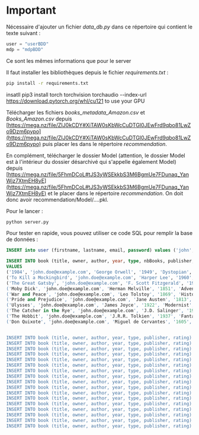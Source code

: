 # Important

Nécessaire d'ajouter un fichier *data_db.py* dans ce répertoire qui contient le texte suivant :
```py
user = "userBDD"
mdp = "mdpBDD"
```
Ce sont les mêmes informations que pour le server

Il faut installer les bibliothèques depuis le fichier *requirements.txt* :
```zsh
pip install -r requirements.txt
```
insatll pip3 install torch torchvision torchaudio --index-url https://download.pytorch.org/whl/cu121 to use your GPU

Télécharger les fichiers *books_metadata_Amazon.csv* et *Books_Amazon.csv* depuis [https://mega.nz/file/ZIJ0kCDY#XiTAW0sKbWcCuDTGI0JEwFrd9qbo81LwZo9Dzm6pypo](https://mega.nz/file/ZIJ0kCDY#XiTAW0sKbWcCuDTGI0JEwFrd9qbo81LwZo9Dzm6pypo) puis placer les dans le répertoire *recommendation*.

En complément, télécharger le dossier Model (attention, le dossier Model est à l'intérieur du dossier désarchivé qui s'appelle également Model) depuis [https://mega.nz/file/5FhmDCoL#tJS3yWSEkkbS3M6BgmUe7FDunaq_YanWjz7XtmEH8yE](https://mega.nz/file/5FhmDCoL#tJS3yWSEkkbS3M6BgmUe7FDunaq_YanWjz7XtmEH8yE) et le placer dans le répertoire *recommendation*. On doit donc avoir recommendation/Model/....pkl.

Pour le lancer :
```zsh
python server.py
```

Pour tester en rapide, vous pouvez utiliser ce code SQL pour remplir la base de données :
```sql
INSERT into user (firstname, lastname, email, password) values ('john', 'doe', 'john.doe@example.com', 'test');

INSERT INTO book (title, owner, author, year, type, nbBooks, publisher, price_old, price_new, rating) 
VALUES 
('1984', 'john.doe@example.com', 'George Orwell', '1949', 'Dystopian', 1, 'Secker & Warburg', '10.00', '8.00', 5),
('To Kill a Mockingbird', 'john.doe@example.com', 'Harper Lee', '1960', 'Southern Gothic, Bildungsroman', 1, 'J. B. Lippincott & Co.', '12.00', '10.00', 5),
('The Great Gatsby', 'john.doe@example.com', 'F. Scott Fitzgerald', '1925', 'Tragedy', 1, 'Charles Scribner\'s Sons', '15.00', '12.00', 4),
('Moby Dick', 'john.doe@example.com', 'Herman Melville', '1851', 'Adventure', 1, 'Harper & Brothers', '20.00', '18.00', 4),
('War and Peace', 'john.doe@example.com', 'Leo Tolstoy', '1869', 'Historical Fiction', 1, 'The Russian Messenger', '25.00', '22.00', 5),
('Pride and Prejudice', 'john.doe@example.com', 'Jane Austen', '1813', 'Romance', 1, 'T. Egerton', '14.00', '12.00', 4),
('Ulysses', 'john.doe@example.com', 'James Joyce', '1922', 'Modernist', 1, 'Sylvia Beach', '18.00', '16.00', 4),
('The Catcher in the Rye', 'john.doe@example.com', 'J.D. Salinger', '1951', 'Realistic Fiction', 1, 'Little, Brown and Company', '12.00', '10.00', 4),
('The Hobbit', 'john.doe@example.com', 'J.R.R. Tolkien', '1937', 'Fantasy', 1, 'George Allen & Unwin', '20.00', '18.00', 5),
('Don Quixote', 'john.doe@example.com', 'Miguel de Cervantes', '1605', 'Adventure', 1, 'Francisco de Robles', '22.00', '20.00', 4);


INSERT INTO book (title, owner, author, year, type, publisher, rating) VALUES ('Rails Cookbook: Recipes for Rapid Web Development with Ruby', 'john.doe@example.com', 'Unknown', '2023', 'Fiction', 'Unknown Publisher', 3);
INSERT INTO book (title, owner, author, year, type, publisher, rating) VALUES ('Anna Karenina', 'john.doe@example.com', 'Leo Tolstoy', '2023', 'Fiction', 'Unknown Publisher', 3);
INSERT INTO book (title, owner, author, year, type, publisher, rating) VALUES ('CliffsNotes on Tolstoys Anna Karenina', 'john.doe@example.com', 'Leo Tolstoy', '2023', 'Fiction', 'Unknown Publisher', 3);
INSERT INTO book (title, owner, author, year, type, publisher, rating) VALUES ('Dinner with Anna Karenina', 'john.doe@example.com', 'Unknown', '2023', 'Fiction', 'Unknown Publisher', 3);
INSERT INTO book (title, owner, author, year, type, publisher, rating) VALUES ('Tolstoy: Anna Karenina', 'john.doe@example.com', 'Leo Tolstoy', '2023', 'Fiction', 'Unknown Publisher', 3);
INSERT INTO book (title, owner, author, year, type, publisher, rating) VALUES ('Untouchable', 'john.doe@example.com', 'Unknown', '2023', 'Fiction', 'Unknown Publisher', 3);
INSERT INTO book (title, owner, author, year, type, publisher, rating) VALUES ('The Untouchable', 'john.doe@example.com', 'Unknown', '2023', 'Fiction', 'Unknown Publisher', 3);
INSERT INTO book (title, owner, author, year, type, publisher, rating) VALUES ('The Untouchables', 'john.doe@example.com', 'Unknown', '2023', 'Fiction', 'Unknown Publisher', 3);
INSERT INTO book (title, owner, author, year, type, publisher, rating) VALUES ('Untouchables: My Familys Triumphant Journey Out of the Caste System in Modern India', 'john.doe@example.com', 'Unknown', '2023', 'Fiction', 'Unknown Publisher', 3);
INSERT INTO book (title, owner, author, year, type, publisher, rating) VALUES ('Dalit: The Black Untaouchables of India', 'john.doe@example.com', 'Unknown', '2023', 'Fiction', 'Unknown Publisher', 3);
INSERT INTO book (title, owner, author, year, type, publisher, rating) VALUES ('Growing Up Untouchable in India: A Dalit Autobiography', 'john.doe@example.com', 'Unknown', '2023', 'Fiction', 'Unknown Publisher', 3);
INSERT INTO book (title, owner, author, year, type, publisher, rating) VALUES ('The Evidence-Based Social Work Skills Book', 'john.doe@example.com', 'Unknown', '2023', 'Fiction', 'Unknown Publisher', 3);
INSERT INTO book (title, owner, author, year, type, publisher, rating) VALUES ('A Wrinkle in Time: A Guide for Using "A Wrinkle in Time" in the Classroom', 'john.doe@example.com', 'Madeleine LEngle', '2023', 'Fiction', 'Unknown Publisher', 3);
INSERT INTO book (title, owner, author, year, type, publisher, rating) VALUES ('Wrinkles in Time', 'john.doe@example.com', 'Unknown', '2023', 'Fiction', 'Unknown Publisher', 3);
INSERT INTO book (title, owner, author, year, type, publisher, rating) VALUES ('A Wrinkle in Time: With Related Readings (A Wrinkle in Time Quintet #1)', 'john.doe@example.com', 'Madeleine LEngle', '2023', 'Fiction', 'Unknown Publisher', 3);
INSERT INTO book (title, owner, author, year, type, publisher, rating) VALUES ('Literature Circle Guide: A Wrinkle in Time', 'john.doe@example.com', 'Madeleine LEngle', '2023', 'Fiction', 'Unknown Publisher', 3);
INSERT INTO book (title, owner, author, year, type, publisher, rating) VALUES ('Una arruga en el tiempo – A Wrinkle in Time', 'john.doe@example.com', 'Madeleine LEngle', '2023', 'Fiction', 'Unknown Publisher', 3);

